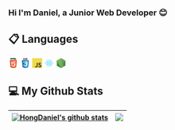 ### Hi I'm Daniel, a Junior Web Developer 😊

## 📋 Languages
<code><img height="20" src="https://raw.githubusercontent.com/github/explore/80688e429a7d4ef2fca1e82350fe8e3517d3494d/topics/html/html.png"></code>
<code><img height="20" src="https://raw.githubusercontent.com/github/explore/80688e429a7d4ef2fca1e82350fe8e3517d3494d/topics/css/css.png"></code>
<code><img height="20" src="https://raw.githubusercontent.com/github/explore/80688e429a7d4ef2fca1e82350fe8e3517d3494d/topics/javascript/javascript.png"></code>
<code><img height="20" src="https://raw.githubusercontent.com/github/explore/80688e429a7d4ef2fca1e82350fe8e3517d3494d/topics/react/react.png"></code>
<code><img height="20" src="https://raw.githubusercontent.com/github/explore/80688e429a7d4ef2fca1e82350fe8e3517d3494d/topics/nodejs/nodejs.png"></code> 

## 💻 My Github Stats
| <a href="https://github.com/hongdaniel/github-readme-stats"><img align="center" src="https://github-readme-stats.vercel.app/api?username=hongdaniel&show_icons=true&include_all_commits=true&theme=default&hide_border=true" alt="HongDaniel's github stats" /></a> | <a href="https://github.com/hongdaniel/github-readme-stats"><img align="center" src="https://github-readme-stats.vercel.app/api/top-langs/?username=hongdaniel&layout=compact&theme=default&hide_border=true" /></a> |
| ------------- | ------------- |



